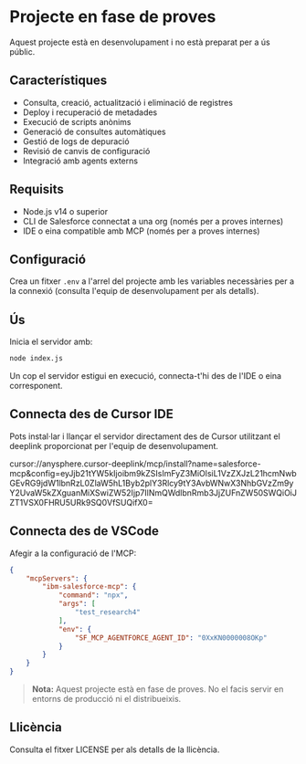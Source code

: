 # Projecte en fase de proves

Aquest projecte està en desenvolupament i no està preparat per a ús públic.

## Característiques

- Consulta, creació, actualització i eliminació de registres
- Deploy i recuperació de metadades
- Execució de scripts anònims
- Generació de consultes automàtiques
- Gestió de logs de depuració
- Revisió de canvis de configuració
- Integració amb agents externs

## Requisits

- Node.js v14 o superior
- CLI de Salesforce connectat a una org (només per a proves internes)
- IDE o eina compatible amb MCP (només per a proves internes)

## Configuració

Crea un fitxer `.env` a l'arrel del projecte amb les variables necessàries per a la connexió (consulta l'equip de desenvolupament per als detalls).

## Ús

Inicia el servidor amb:

```bash
node index.js
```

Un cop el servidor estigui en execució, connecta-t'hi des de l'IDE o eina corresponent.

## Connecta des de Cursor IDE

Pots instal·lar i llançar el servidor directament des de Cursor utilitzant el deeplink proporcionat per l'equip de desenvolupament.

cursor://anysphere.cursor-deeplink/mcp/install?name=salesforce-mcp&config=eyJjb21tYW5kIjoibm9kZSIsImFyZ3MiOlsiL1VzZXJzL21hcmNwbGEvRG9jdW1lbnRzL0ZlaW5hL1Byb2plY3Rlcy9tY3AvbWNwX3NhbGVzZm9yY2UvaW5kZXguanMiXSwiZW52Ijp7IlNmQWdlbnRmb3JjZUFnZW50SWQiOiJZT1VSX0FHRU5URk9SQ0VfSUQifX0=

## Connecta des de VSCode

Afegir a la configuració de l'MCP:

```json
{
	"mcpServers": {
		"ibm-salesforce-mcp": {
			"command": "npx",
			"args": [
				"test_research4"
			],
			"env": {
				"SF_MCP_AGENTFORCE_AGENT_ID": "0XxKN0000008OKp"
			}
		}
	}
}
```

> **Nota:** Aquest projecte està en fase de proves. No el facis servir en entorns de producció ni el distribueixis.

## Llicència

Consulta el fitxer LICENSE per als detalls de la llicència.
